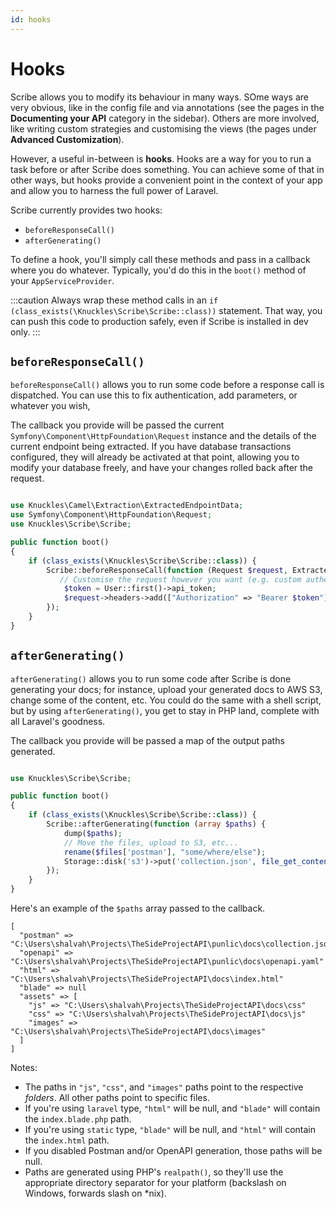 ```yaml
---
id: hooks
---
```


# Hooks

Scribe allows you to modify its behaviour in many ways. SOme ways are very obvious, like in the config file and via annotations (see the pages in the **Documenting your API** category in the sidebar). Others are more involved, like writing custom strategies and customising the views (the pages under **Advanced Customization**).

However, a useful in-between is **hooks**. Hooks are a way for you to run a task before or after Scribe does something. You can achieve some of that in other ways, but hooks provide a convenient point in the context of your app and allow you to harness the full power of Laravel.

Scribe currently provides two hooks:
- `beforeResponseCall()`
- `afterGenerating()`

To define a hook, you'll simply call these methods and pass in a callback where you do whatever. Typically, you'd do this in the `boot()` method of your `AppServiceProvider`.

:::caution
Always wrap these method calls in an `if (class_exists(\Knuckles\Scribe\Scribe::class))` statement. That way, you can push this code to production safely, even if Scribe is installed in dev only.
:::

## `beforeResponseCall()`
`beforeResponseCall()` allows you to run some code before a response call is dispatched. You can use this to fix authentication, add parameters, or whatever you wish,

The callback you provide will be passed the current `Symfony\Component\HttpFoundation\Request` instance and the details of the current endpoint being extracted. If you have database transactions configured, they will already be activated at that point, allowing you to modify your database freely, and have your changes rolled back after the request.

```php title=app\Providers\AppServiceProvider.php

use Knuckles\Camel\Extraction\ExtractedEndpointData;
use Symfony\Component\HttpFoundation\Request;
use Knuckles\Scribe\Scribe;

public function boot()
{
    if (class_exists(\Knuckles\Scribe\Scribe::class)) {
        Scribe::beforeResponseCall(function (Request $request, ExtractedEndpointData $endpointData) {
           // Customise the request however you want (e.g. custom authentication)
            $token = User::first()->api_token;
            $request->headers->add(["Authorization" => "Bearer $token"]);
        });
    }
}
```

## `afterGenerating()`
`afterGenerating()` allows you to run some code after Scribe is done generating your docs; for instance, upload your generated docs to AWS S3, change some of the content, etc. You could do the same with a shell script, but by using `afterGenerating()`, you get to stay in PHP land, complete with all Laravel's goodness.

The callback you provide will be passed a map of the output paths generated.

```php title=app\Providers\AppServiceProvider.php

use Knuckles\Scribe\Scribe;

public function boot()
{
    if (class_exists(\Knuckles\Scribe\Scribe::class)) {
        Scribe::afterGenerating(function (array $paths) {
            dump($paths);
            // Move the files, upload to S3, etc...
            rename($files['postman'], "some/where/else");
            Storage::disk('s3')->put('collection.json', file_get_contents($files['postman']));
        });
    }
}
```

Here's an example of the `$paths` array passed to the callback.

```
[
  "postman" => "C:\Users\shalvah\Projects\TheSideProjectAPI\punlic\docs\collection.json"
  "openapi" => "C:\Users\shalvah\Projects\TheSideProjectAPI\punlic\docs\openapi.yaml"
  "html" => "C:\Users\shalvah\Projects\TheSideProjectAPI\docs\index.html"
  "blade" => null
  "assets" => [
    "js" => "C:\Users\shalvah\Projects\TheSideProjectAPI\docs\css"
    "css" => "C:\Users\shalvah\Projects\TheSideProjectAPI\docs\js"
    "images" => "C:\Users\shalvah\Projects\TheSideProjectAPI\docs\images"
  ]
]
```

Notes:
- The paths in `"js"`, `"css"`, and `"images"` paths point to the respective _folders_. All other paths point to specific files.
- If you're using `laravel` type, `"html"` will be null, and `"blade"` will contain the `index.blade.php` path.
- If you're using `static` type, `"blade"` will be null, and `"html"` will contain the `index.html` path.
- If you disabled Postman and/or OpenAPI generation, those paths will be null.
- Paths are generated using PHP's `realpath()`, so they'll use the appropriate directory separator for your platform (backslash on Windows, forwards slash on *nix).
